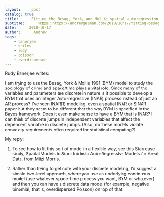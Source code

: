 ```yaml
---
layout:     post
catalog: true
title:      Fitting the Besag, York, and Mollie spatial autoregression model with discrete data
subtitle:      转载自：https://andrewgelman.com/2018/10/17/fitting-besag-york-mollie-spatial-autoregression-model-discrete-data/
date:      2018-10-17
author:      Andrew
tags:
    - banerjee
    - writes
    - rudy
    - poisson
    - overdispersed
---
```





Rudy Banerjee writes:

> 
I am trying to use the Besag, York & Mollie 1991 (BYM) model to study the sociology of crime and space/time plays a vital role. Since many of the variables and parameters are discrete in nature is it possible to develop a BYM that uses an Integer Auto-regressive (INAR) process instead of just an AR process?
I’ve seen INAR(1) modeling, even a spatial INAR or SINAR paper but they seem to be different that the way BYM is specified in the Bayes framework.
Does it even make sense to have a BYM that is INAR? I can think of discrete jumps in independent variables that affect the dependent variable in discrete jumps. (Also, do these models violate convexity requirements often required for statistical computing?)


My reply:

1. To see how to fit this sort of model in a flexible way, see this Stan case study, Spatial Models in Stan: Intrinsic Auto-Regressive Models for Areal Data, from Mitzi Morris.

2. Rather than trying to get cute with your discrete modeling, I’d suggest a simple two-level approach, where you use an underlying continuous model (use whatever space-time process you want, BYM or whatever) and then you can have a discrete data model (for example, negative binomial, that is, overdispersed Poisson) on top of that.



